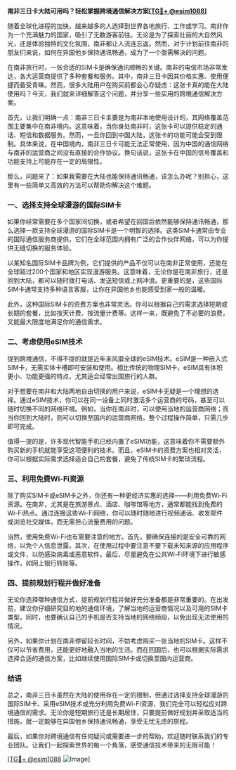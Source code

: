 **南非三日卡大陆可用吗？轻松掌握跨境通信解决方案[[TG💪+ @esim1088](https://t.me/s/esim1088)]**

随着全球化进程的加快，越来越多的人选择到世界各地旅行、工作或学习。南非作为一个充满魅力的国家，吸引了无数游客前往。无论是为了探索壮丽的大自然风光，还是体验独特的文化氛围，南非都让人流连忘返。然而，对于计划前往南非的朋友们来说，如何在异国他乡保持通讯畅通，成为了一个亟需解决的问题。

在南非旅行时，一张合适的SIM卡是确保通讯顺畅的关键。南非的电信市场非常发达，各大运营商提供了多种套餐和服务。其中，南非三日卡因其价格实惠、使用便捷而备受青睐。然而，很多大陆用户在购买前都会心存疑虑：这张卡真的能在大陆使用吗？今天，我们就来详细解答这个问题，并分享一些实用的跨境通信解决方案。

首先，让我们明确一点：南非三日卡主要是为南非本地使用设计的，其网络覆盖范围主要集中在南非境内。这意味着，当你身处南非时，这张卡可以提供稳定的通话、短信和数据服务。然而，一旦你回到中国大陆，这张卡的功能可能会受到限制。具体来说，在中国境内，南非三日卡可能无法正常使用，因为中国的通信网络与南非的运营商之间没有直接的合作协议。换句话说，这张卡在中国的信号覆盖和功能支持上可能存在一定的局限性。

那么，问题来了：如果我需要在大陆也能保持通讯畅通，该怎么办呢？别担心，这里有一些简单又高效的方法可以帮助你解决这个难题。

### **一、选择支持全球漫游的国际SIM卡**

如果你经常需要在多个国家间切换，或者希望在回国后依然能够保持通讯畅通，那么选择一款支持全球漫游的国际SIM卡是一个明智的选择。这类SIM卡通常由专业的国际通信服务商提供，它们在全球范围内拥有广泛的合作伙伴网络，可以为你提供无缝切换的服务体验。

以某知名国际SIM卡品牌为例，它们提供的产品不仅可以在南非正常使用，还能在全球超过200个国家和地区实现漫游服务。这意味着，无论你是在南非旅行，还是回到大陆，都可以随时拨打电话、发送短信或上网冲浪。更重要的是，这些国际SIM卡通常支持多种语言客服，让你在异国他乡也能感受到家一般的温暖。

此外，这种国际SIM卡的资费方案也非常灵活。你可以根据自己的需求选择短期或长期的套餐，比如按天计费、按流量计费等。这样一来，既避免了不必要的浪费，又能最大限度地满足你的通信需求。

### **二、考虑使用eSIM技术**

提到跨境通信，不得不提的就是近年来风靡全球的eSIM技术。eSIM是一种嵌入式SIM卡，无需实体卡槽即可安装和使用。相比传统的物理SIM卡，eSIM具有体积更小、功能更强的特点，尤其适合经常出国旅行的人群。

对于想要在南非和大陆两地自由切换的用户来说，eSIM卡无疑是一个理想的选择。通过eSIM技术，你可以在同一设备上同时激活多个运营商的号码，甚至可以随时切换不同的网络环境。例如，当你在南非时，可以使用当地的运营商网络；而当你回到大陆时，则可以切换至国内的运营商网络。整个过程操作简单，只需几步即可完成。

值得一提的是，许多现代智能手机已经内置了eSIM功能，这意味着你不需要额外购买新的手机就能享受这项便利的技术。而且，eSIM卡的资费方案也相对灵活，你可以根据实际需求选择适合自己的套餐，避免了传统SIM卡的繁琐流程。

### **三、利用免费Wi-Fi资源**

除了购买SIM卡或eSIM卡之外，你还有一种更经济实惠的选择——利用免费Wi-Fi资源。在南非，尤其是在旅游景点、酒店、咖啡馆等地方，通常都能找到免费的Wi-Fi热点。通过连接这些Wi-Fi网络，你可以随时随地进行视频通话、收发邮件或浏览社交媒体，而无需担心流量费用的问题。

当然，使用免费Wi-Fi也有需要注意的地方。首先，要确保连接的是安全可靠的网络，以免个人信息泄露。其次，在使用过程中要注意不要下载未知来源的应用程序或文件，以防感染病毒或恶意软件。最后，尽量避免在公共Wi-Fi环境下进行敏感操作，如网上银行转账等。

### **四、提前规划行程并做好准备**

无论你选择哪种通信方式，提前规划行程并做好充分准备都是非常重要的。在出发前，建议你仔细研究目的地的通信环境，了解当地的运营商情况以及可用的SIM卡类型。同时，也要确认自己的手机是否支持当地的网络频段，以免出现无法使用的情况。

另外，如果你计划在南非停留较长时间，不妨考虑购买一张当地的SIM卡。这样不仅可以节省费用，还能更好地融入当地的生活。而在回国后，也可以根据实际需求选择合适的通信方案，比如继续使用国际SIM卡或切换至国内运营商。

### **结语**

总之，南非三日卡虽然在大陆的使用存在一定的限制，但通过选择支持全球漫游的国际SIM卡、采用eSIM技术或充分利用免费Wi-Fi资源，我们完全可以轻松应对跨境通信的需求。无论你是短期旅行还是长期居住，只要提前做好规划并采取适当的措施，就一定能够在异国他乡保持通讯畅通，享受无忧无虑的旅程。

最后，如果你对跨境通信有任何疑问或需要进一步的帮助，欢迎随时联系我们的专业团队。让我们一起探索世界的每一个角落，感受通信技术带来的无限可能！

[[TG💪+ @esim1088](https://t.me/s/esim1088) ![Image](https://i.postimg.cc/4NQfJmqS/Snipaste-2025-05-13-00-14-12.png)]